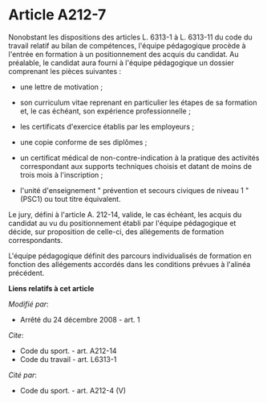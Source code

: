 # Article A212-7

Nonobstant les dispositions des articles L. 6313-1 à L. 6313-11 du code du travail relatif au bilan de compétences, l'équipe
pédagogique procède à l'entrée en formation à un positionnement des acquis du candidat. Au préalable, le candidat aura fourni
à l'équipe pédagogique un dossier comprenant les pièces suivantes : 

- une lettre de motivation ; 

- son curriculum vitae reprenant en particulier les étapes de sa formation et, le cas échéant, son expérience
professionnelle ; 

- les certificats d'exercice établis par les employeurs ; 

- une copie conforme de ses diplômes ; 

- un certificat médical de non-contre-indication à la pratique des activités correspondant aux supports techniques choisis et
datant de moins de trois mois à l'inscription ; 

- l'unité d'enseignement " prévention et secours civiques de niveau 1 " (PSC1) ou tout titre équivalent.

Le jury, défini à l'article A. 212-14, valide, le cas échéant, les acquis du candidat au vu du positionnement établi par
l'équipe pédagogique et décide, sur proposition de celle-ci, des allégements de formation correspondants.

L'équipe pédagogique définit des parcours individualisés de formation en fonction des allégements accordés dans les
conditions prévues à l'alinéa précédent.

**Liens relatifs à cet article**

_Modifié par_:

  - Arrêté du 24 décembre 2008 - art. 1

_Cite_:

  - Code du sport. - art. A212-14
  - Code du travail - art. L6313-1

_Cité par_:

  - Code du sport. - art. A212-4 (V)
